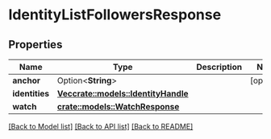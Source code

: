 # IdentityListFollowersResponse

## Properties

Name | Type | Description | Notes
------------ | ------------- | ------------- | -------------
**anchor** | Option<**String**> |  | [optional]
**identities** | [**Vec<crate::models::IdentityHandle>**](IdentityHandle.md) |  | 
**watch** | [**crate::models::WatchResponse**](WatchResponse.md) |  | 

[[Back to Model list]](../README.md#documentation-for-models) [[Back to API list]](../README.md#documentation-for-api-endpoints) [[Back to README]](../README.md)


